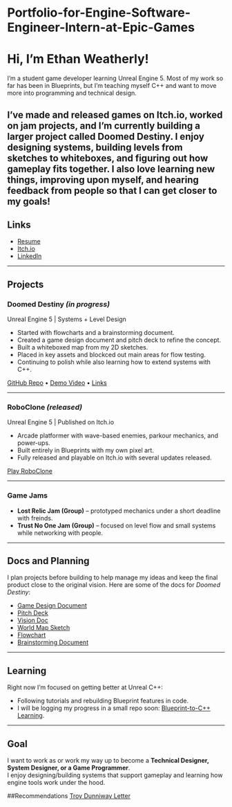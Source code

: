 # Portfolio-for-Engine-Software-Engineer-Intern-at-Epic-Games

# Hi, I’m Ethan Weatherly!

I’m a student game developer learning Unreal Engine 5. Most of my work so far has been in Blueprints, but I’m teaching myself C++ and want to move more into programming and technical design.  

I’ve made and released games on Itch.io, worked on jam projects, and I’m currently building a larger project called **Doomed Destiny**. I enjoy designing systems, building levels from sketches to whiteboxes, and figuring out how gameplay fits together. I also love learning new things, improving upon myself, and hearing feedback from people so that I can get closer to my goals!
---

## Links
- [Resume](https://docs.google.com/document/d/1HZV0S63DrEs8Umd6UNrNBZqFqfknc1_qMHJI8-RAMpU/edit?usp=sharing) 
- [Itch.io](https://nitronic-games.itch.io/)
- [LinkedIn](https://www.linkedin.com/in/ethan-weatherly-46192228a/)

---

## Projects

### Doomed Destiny *(in progress)*
Unreal Engine 5 | Systems + Level Design  

- Started with flowcharts and a brainstorming document.
- Created a game design document and pitch deck to refine the concept.  
- Built a whiteboxed map from my 2D sketches.
- Placed in key assets and blockced out main areas for flow testing.
- Continuing to polish while also learning how to extend systems with C++.

[GitHub Repo](your-link) • [Demo Video](your-link) • [Links](https://docs.google.com/document/d/198YT4rlBzRcgm3pHrqV77kXPFInvWR1p210KoxUr2YU/edit?usp=sharing)

---

### RoboClone *(released)*
Unreal Engine 5 | Published on Itch.io  

- Arcade platformer with wave-based enemies, parkour mechanics, and power-ups.  
- Built entirely in Blueprints with my own pixel art.  
- Fully released and playable on Itch.io with several updates released. 

[Play RoboClone](https://nitronic-games.itch.io/roboclone)

---

### Game Jams
- **Lost Relic Jam (Group)** – prototyped mechanics under a short deadline with freinds.  
- **Trust No One Jam (Group)** – focused on level flow and small systems while networking with people.  

---

## Docs and Planning
I plan projects before building to help manage my ideas and keep the final product close to the original vision. 
Here are some of the docs for *Doomed Destiny*:  
- [Game Design Document](https://docs.google.com/document/d/1FUujci-n59a9jCvpHh2hD5g74iDaQWNK0O-85yyGeGg/edit?usp=sharing)
- [Pitch Deck](https://docs.google.com/presentation/d/1d6ztp96R-0NF5GgYzH7n6gnjAHalp01L/edit?usp=sharing&ouid=104468524659219012433&rtpof=true&sd=true)
- [Vision Doc](https://docs.google.com/document/d/1xFN1H4TUyV43KtACMq4pGIH4pIAYSRycjcr280qoztI/edit?usp=sharing)
- [World Map Sketch](https://docs.google.com/drawings/d/1_ePIIGdtvzJQj8ulc0g2JywTBmlqEclTVr27kYZum9s/edit?usp=sharing)
- [Flowchart](https://docs.google.com/drawings/d/1ZudKHiov6fbrtpMxWOxFNU_s0dUFT9p9qhgJ0gsv9ps/edit?usp=sharing)
- [Brainstorming Document](https://docs.google.com/document/d/1BZDqHK1wWTNWPmMMcgeBWDjKcua9Uo3uYYK1Uvi-xKM/edit?usp=sharing)

---

## Learning
Right now I’m focused on getting better at Unreal C++:  
- Following tutorials and rebuilding Blueprint features in code.  
- I will be logging my progress in a small repo soon: [Blueprint-to-C++ Learning](your-link).  

---

## Goal
I want to work as or work my way up to become a **Technical Designer, System Designer, or a Game Programmer**.  
I enjoy designing/building systems that support gameplay and learning how engine tools work under the hood.

##Recommendations
[Troy Dunniway Letter](https://docs.google.com/document/d/12GPTx1Q5Xq9qmyULp_ONDhZHS77-_D0FFU5dg3wDZcg/edit?usp=sharing)

